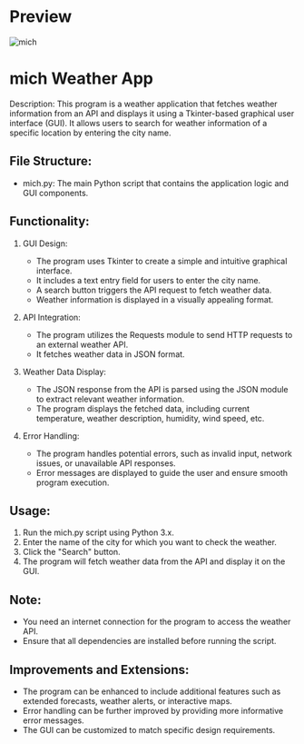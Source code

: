 # Preview
![mich](https://github.com/m1chtv/mich-weather-app/assets/72360802/7f57e6eb-7524-4256-baff-08aab0126c1e)

# mich Weather App
Description: This program is a weather application that fetches weather information from an API and displays it using a Tkinter-based graphical user interface (GUI). It allows users to search for weather information of a specific location by entering the city name.

## File Structure:
- mich.py: The main Python script that contains the application logic and GUI components.

## Functionality:
1. GUI Design:
   - The program uses Tkinter to create a simple and intuitive graphical interface.
   - It includes a text entry field for users to enter the city name.
   - A search button triggers the API request to fetch weather data.
   - Weather information is displayed in a visually appealing format.

2. API Integration:
   - The program utilizes the Requests module to send HTTP requests to an external weather API.
   - It fetches weather data in JSON format.

3. Weather Data Display:
   - The JSON response from the API is parsed using the JSON module to extract relevant weather information.
   - The program displays the fetched data, including current temperature, weather description, humidity, wind speed, etc.
  
4. Error Handling:
   - The program handles potential errors, such as invalid input, network issues, or unavailable API responses.
   - Error messages are displayed to guide the user and ensure smooth program execution.

## Usage:
1. Run the mich.py script using Python 3.x.
2. Enter the name of the city for which you want to check the weather.
3. Click the "Search" button.
4. The program will fetch weather data from the API and display it on the GUI.

## Note:
- You need an internet connection for the program to access the weather API.
- Ensure that all dependencies are installed before running the script.

## Improvements and Extensions:
- The program can be enhanced to include additional features such as extended forecasts, weather alerts, or interactive maps.
- Error handling can be further improved by providing more informative error messages.
- The GUI can be customized to match specific design requirements.
